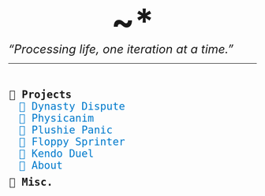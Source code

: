 # [~\*](About)
<p class="hover-underline">~*</p>
<p style="font-size:x-large;font-style:italic;text-align:justify;margin:0;padding:0;">“Processing life, one iteration at a time.”</p>
<hr><br>
<div id="file-explorer"><div class="folder">
	    <span class="folder-name">📁 Projects</span><div class="folder-content" style="display:block;">
	      <a href="Dynasty_Dispute/client/index.html" target="_blank">📄 Dynasty Dispute</a><br>
	      <a href="Projects/Physicanim">📄 Physicanim</a><br>
	      <a href="Projects/Plushie_Panic">📄 Plushie Panic</a><br>
	      <a href="Projects/Floppy_Sprinter">📄 Floppy Sprinter</a><br>
	      <a href="https://apkcombo.com/kendo-duel/com.Graphluid.KendoDuel/" target="_blank">📄 Kendo Duel</a><br>
	      <a href="About">📄 About</a><!--br--></div></div><div class="folder" onclick="toggleFolder(this)">
	    📁 <span class="folder-name">Misc.</span><div class="folder-content">
	      <a href="wip/ASCII_Dump">📄 ASCII_Dump.md</a><br>
	      <a href="Guides/Custom_Blogger">📄 Custom Blogger Guide</a><br>
	      <a href="Projects/MMORPSG">📄 MMORPSG~*</a><br>
	      <a href="Guides/Physicanim_Tutorial">📄 .Physicanim_Tutorial</a><br>
	      <a href=".">❌ .Concepts</a><br>
	      <a href=".">❌ .Shop</a>
	    </div>
	  </div>
</div>


<style>
	#file-explorer {
	  max-width: 500px;
	  margin: 20px auto;
	
	  font-family: monospace;
	  font-size:1.5em;
	  /*white-space: pre;*/
	}
	.folder {
	  margin-bottom: 10px;
	  cursor: pointer;
	  user-select: none;
	}
	.folder-name {
	  font-weight: bold;
	}
	.folder-content {
	  display: none;
	  margin-left: 20px;
	}
	.folder.open .folder-content {
	  display: block;
	}
	a {
	  text-decoration: none;
	  color: #007acc;
	}
	a:hover {
	  text-decoration: underline;
	}

	h1:first-of-type {
	display:none;
	}

	.hover-underline {
	font-size:5em; 
	font-weight:bold; 
	text-align:center; 
	margin:0;
	padding:0;
	/*text-decoration: none;*/
	}
	/*.hover-underline:hover {
	text-decoration: underline;
	}*/
	
</style>
<script>
	function toggleFolder(element) {
	  element.classList.toggle('open');
	}
</script>

<!--center> <h1 style="margin: 0 !important; border-bottom: none; padding: 0;"><a href="About" style="color: inherit;">~*</a></h1> <h2 id="processing-life-one-iteration-at-a-time" style="margin: 0;"><em>“Processing Life. One Iteration at a Time.”</em></h2</center>
<div class="folder" onclick="toggleFolder(this)">-->
